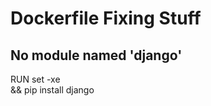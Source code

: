 # Dockerfile Fixing Stuff

## No module named 'django'

RUN set -xe \
     && pip install django
     